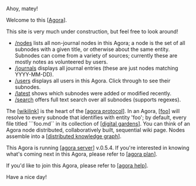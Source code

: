 Ahoy, matey!

Welcome to this [[Agora]].

 This site is very much under construction, but feel free to look around! 
 
- [/nodes](/nodes) lists all non-journal nodes in this Agora; a node is the set of all subnodes with a given title, or otherwise about the same entity. Subnodes can come from a variety of sources; currently these are mostly notes as volunteered by users.
- [/journals](/journals) displays all journal entries (these are just nodes matching YYYY-MM-DD).
- [/users](/users) displays all users in this Agora. Click through to see their subnodes.
- [/latest](/latest) shows which subnodes were added or modified recently.
- [/search](/search) offers full text search over all subnodes (supports regexes).

The [[wikilink]] is the heart of the [[agora protocol]]. In an Agora, [[foo]] will resolve to every subnode that identifies with entity 'foo'; by default, every file titled ```foo.md`` in its collection of [[digital gardens]]. You can think of an Agora node distributed, collaboratively built, sequential wiki page. Nodes assemble into a [[distributed knowledge graph]].

This Agora is running [[agora server]] v.0.5.4. If you're interested in knowing what's coming next in this Agora, please refer to [[agora plan]]. 

If you'd like to join this Agora, please refer to [[agora help]]. 

Have a nice day!

[//begin]: # "Autogenerated link references for markdown compatibility"
[Agora]: garden/flancian/agora "Agora"
[wikilink]: garden/flancian/wikilink "Wikilink"
[agora protocol]: garden/flancian/agora-protocol "Agora Protocol"
[foo]: garden/flancian/foo "Foo"
[digital gardens]: garden/flancian/digital-gardens "Digital Gardens"
[distributed knowledge graph]: garden/flancian/distributed-knowledge-graph "Distributed Knowledge Graph"
[agora server]: garden/flancian/agora-server "Agora Server"
[agora plan]: garden/flancian/agora-plan "Agora Plan"
[agora help]: garden/flancian/agora-help "Agora Help"
[//end]: # "Autogenerated link references"